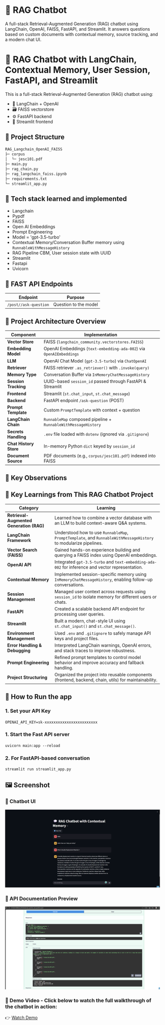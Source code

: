 # 🧠 RAG Chatbot

A full-stack Retrieval-Augmented Generation (RAG) chatbot using LangChain, OpenAI, FAISS, FastAPI, and Streamlit. It answers questions based on custom documents with contextual memory, source tracking, and a modern chat UI.

# 🧠 RAG Chatbot with LangChain, Contextual Memory, User Session, FastAPI, and Streamlit

This is a full-stack Retrieval-Augmented Generation (RAG) chatbot using:
- 🧠 LangChain + OpenAI
- 🗃️ FAISS vectorstore
- ⚙️ FastAPI backend
- 💬 Streamlit frontend

## 📁 Project Structure
```
RAG_Langchain_OpenAI_FAISS
├─ corpus
│  └─ jesc101.pdf
├─ main.py
├─ rag_chain.py
├─ rag_langchain_faiss.ipynb
├─ requirements.txt
└─ streamlit_app.py

```

## 📡 Tech stack learned and implemented
- Langchain
- Pypdf
- FAISS
- Open AI Embeddings
- Prompt Engineering
- Model = 'gpt-3.5-turbo'
- Contextual Memory/Conversation Buffer memory using `RunnableWithMessageHistory`
- RAG Pipeline CBM, User session state with UUID
- Streamlit
- Fastapi
- Uvicorn

## 📡 FAST API Endpoints

| Endpoint              | Purpose                   |
| --------------------- | ---------------------     |
| `/post//ask-question`      | Question to the model     |

## 🔧 Project Architecture Overview

| **Component**         | **Implementation**                                  |
|-----------------------|-----------------------------------------------------|
| **Vector Store**      | FAISS (`langchain_community.vectorstores.FAISS`)     |
| **Embedding Model**   | OpenAI Embeddings (`text-embedding-ada-002`) via `OpenAIEmbeddings` |
| **LLM**               | OpenAI Chat Model (`gpt-3.5-turbo`) via `ChatOpenAI` |
| **Retriever**         | FAISS retriever `.as_retriever()` with `.invoke(query)` |
| **Memory Type**       | Conversation Buffer via `InMemoryChatMessageHistory` |
| **Session Tracking**  | UUID-based `session_id` passed through FastAPI & Streamlit |
| **Frontend**          | Streamlit (`st.chat_input`, `st.chat_message`)      |
| **Backend**           | FastAPI endpoint `/ask-question` (POST)             |
| **Prompt Template**   | Custom `PromptTemplate` with context + question     |
| **LangChain Chain**   | `RunnableMap` composed pipeline + `RunnableWithMessageHistory` |
| **Secrets Handling**  | `.env` file loaded with `dotenv` (ignored via `.gitignore`) |
| **Chat History Store**| In-memory Python `dict` keyed by `session_id`       |
| **Document Source**   | PDF documents (e.g., `corpus/jesc101.pdf`) indexed into FAISS |


## 📡 Key Observations

## 📘 Key Learnings from This RAG Chatbot Project

| **Category**             | **Learning** |
|--------------------------|--------------|
| **Retrieval-Augmented Generation (RAG)** | Learned how to combine a vector database with an LLM to build context-aware Q&A systems. |
| **LangChain Framework** | Understood how to use `RunnableMap`, `PromptTemplate`, and `RunnableWithMessageHistory` to modularize pipelines. |
| **Vector Search (FAISS)** | Gained hands-on experience building and querying a FAISS index using OpenAI embeddings. |
| **OpenAI API** | Integrated `gpt-3.5-turbo` and `text-embedding-ada-002` for inference and vector representation. |
| **Contextual Memory** | Implemented session-specific memory using `InMemoryChatMessageHistory`, enabling follow-up conversations. |
| **Session Management** | Managed user context across requests using `session_id` to isolate memory for different users or chats. |
| **FastAPI** | Created a scalable backend API endpoint for processing user queries. |
| **Streamlit** | Built a modern, chat-style UI using `st.chat_input()` and `st.chat_message()`. |
| **Environment Management** | Used `.env` and `.gitignore` to safely manage API keys and project files. |
| **Error Handling & Debugging** | Interpreted LangChain warnings, OpenAI errors, and stack traces to improve robustness. |
| **Prompt Engineering** | Refined prompt templates to control model behavior and improve accuracy and fallback handling. |
| **Project Structuring** | Organized the project into reusable components (frontend, backend, chain, utils) for maintainability. |


## 📡 How to Run the app
### 1. Set your API Key
`OPENAI_API_KEY=sk-xxxxxxxxxxxxxxxxxxxxxxxx`

### 1. Start the Fast API server
`uvicorn main:app --reload`

### 2. For FastAPI-based conversation
`streamlit run streamlit_app.py`

## 🖼️ Screenshot

### 🔹 Chatbot UI

![Chatbot UI](UI.png)

### 🧾 API Documentation Preview

![Chatbot UI](API.png)

### 🎥 Demo Video - Click below to watch the full walkthrough of the chatbot in action:

👉 [Watch Demo](Rag%20Chatbot..mp4)
